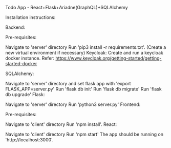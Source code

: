 Todo App - React+Flask+Ariadne(GraphQL)+SQLAlchemy

Installation instructions:

Backend:

Pre-requisites:

Navigate to 'server' directory
Run 'pip3 install -r requirements.txt'. (Create a new virtual environment if necessary)
Keycloak: Create and run a keycloak docker instance. Refer: https://www.keycloak.org/getting-started/getting-started-docker

SQLAlchemy:

Navigate to 'server' directory and set flask app with 'export FLASK_APP=server.py'
Run 'flask db init'
Run 'flask db migrate'
Run 'flask db upgrade'
Flask:

Navigate to 'server' directory
Run 'python3 server.py'
Frontend:

Pre-requisites:

Navigate to 'client' directory
Run 'npm install'.
React:

Navigate to 'client' directory
Run 'npm start'
The app should be running on 'http://localhost:3000'.